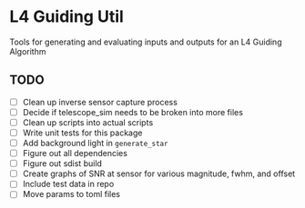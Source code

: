 
# L4 Guiding Util

Tools for generating and evaluating inputs and outputs for an L4 Guiding Algorithm

## TODO
- [ ] Clean up inverse sensor capture process
- [ ] Decide if telescope_sim needs to be broken into more files
- [ ] Clean up scripts into actual scripts
- [ ] Write unit tests for this package
- [ ] Add background light in `generate_star`
- [ ] Figure out all dependencies
- [ ] Figure out sdist build
- [ ] Create graphs of SNR at sensor for various magnitude, fwhm, and offset
- [ ] Include test data in repo
- [ ] Move params to toml files
